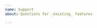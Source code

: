```yaml
---
name: Support
about: Questions for _existing_ features

---
```


<!--

If you have a question regarding existing features or if you need support,
please ask the question on StackOverflow :
https://stackoverflow.com/questions/ask?tags=find-sec-bugs,spotbugs,java

-->
